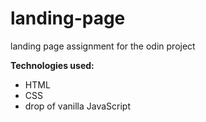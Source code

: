 # landing-page

landing page assignment for the odin project

**Technologies used:**

- HTML
- CSS 
- drop of vanilla JavaScript
